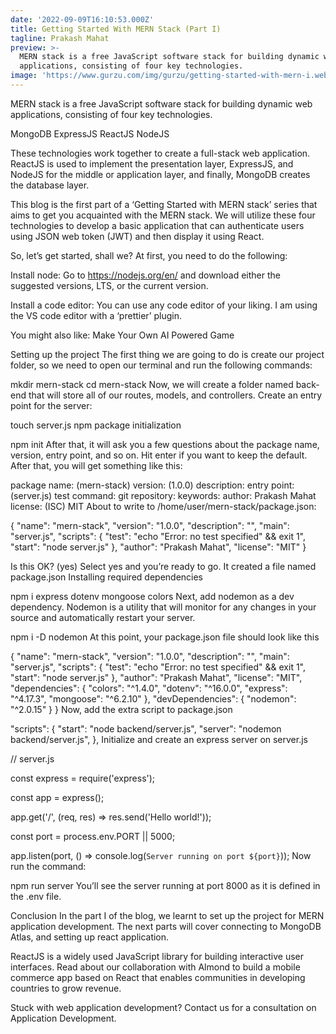 ```yaml
---
date: '2022-09-09T16:10:53.000Z'
title: Getting Started With MERN Stack (Part I)
tagline: Prakash Mahat
preview: >-
  MERN stack is a free JavaScript software stack for building dynamic web
  applications, consisting of four key technologies.
image: 'https://www.gurzu.com/img/gurzu/getting-started-with-mern-i.webp'
---
```

MERN stack is a free JavaScript software stack for building dynamic web applications, consisting of four key technologies.

MongoDB
ExpressJS
ReactJS
NodeJS

These technologies work together to create a full-stack web application. ReactJS is used to implement the presentation layer, ExpressJS, and NodeJS for the middle or application layer, and finally, MongoDB creates the database layer.

This blog is the first part of a ‘Getting Started with MERN stack’ series that aims to get you acquainted with the MERN stack. We will utilize these four technologies to develop a basic application that can authenticate users using JSON web token (JWT) and then display it using React.

So, let’s get started, shall we? At first, you  need to do the following:

Install node: Go to https://nodejs.org/en/ and download either the suggested versions, LTS, or the current version.

Install a code editor: You can use any code editor of your liking. I am using the VS code editor with a ‘prettier’ plugin.

You might also like: Make Your Own AI Powered Game

Setting up the project
The first thing we are going to do is create our project folder, so we need to open our terminal and run the following commands:

mkdir mern-stack
cd mern-stack
Now, we will create a folder named back-end that will store all of our routes, models, and controllers. Create an entry point for the server:

touch server.js
npm package initialization

npm init
After that, it will ask you a few questions about the package name, version, entry point, and so on. Hit enter if you want to keep the default. After that, you will get something like this:

package name: (mern-stack) 
version: (1.0.0) 
description: 
entry point: (server.js) 
test command: 
git repository: 
keywords: 
author: Prakash Mahat
license: (ISC) MIT
About to write to /home/user/mern-stack/package.json:

{
  "name": "mern-stack",
  "version": "1.0.0",
  "description": "",
  "main": "server.js",
  "scripts": {
    "test": "echo \"Error: no test specified\" && exit 1",
    "start": "node server.js"
  },
  "author": "Prakash Mahat",
  "license": "MIT"
}


Is this OK? (yes)
Select yes and you’re ready to go. It created a file named package.json Installing required dependencies

npm i express dotenv mongoose colors
Next, add nodemon as a dev dependency. Nodemon is a utility that will monitor for any changes in your source and automatically restart your server.

npm i  -D nodemon
At this point, your package.json file should look like this

{
 "name": "mern-stack",
 "version": "1.0.0",
 "description": "",
 "main": "server.js",
 "scripts": {
   "test": "echo \"Error: no test specified\" && exit 1",
   "start": "node server.js"
 },
 "author": "Prakash Mahat",
 "license": "MIT",
 "dependencies": {
   "colors": "^1.4.0",
   "dotenv": "^16.0.0",
   "express": "^4.17.3",
   "mongoose": "^6.2.10"
 },
 "devDependencies": {
   "nodemon": "^2.0.15"
 }
}
Now, add the extra script to package.json

"scripts": {
    "start": "node backend/server.js",
    "server": "nodemon backend/server.js",
  },
Initialize and create an express server on server.js

// server.js

const express = require('express');

const app = express();

app.get('/', (req, res) => res.send('Hello world!'));

const port = process.env.PORT || 5000;

app.listen(port, () => console.log(`Server running on port ${port}`));
Now run the command:

npm run server
You’ll see the server running at port 8000 as it is defined in the .env file.

Conclusion
In the part I of the blog, we learnt to set up the project for MERN application development. The next parts will cover connecting to MongoDB Atlas, and setting up react application.

ReactJS is a widely used JavaScript library for building interactive user interfaces. Read about our collaboration with Almond to build a mobile commerce app based on React that enables communities in developing countries to grow revenue.

Stuck with web application development? Contact us for a consultation on Application Development.
